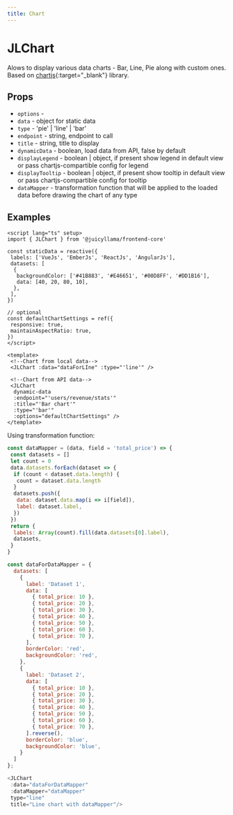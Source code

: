 ```yaml
---
title: Chart
---
```


# JLChart

Alows to display various data charts - Bar, Line, Pie along with custom ones.
Based on [chartjs](https://www.chartjs.org/){:target="_blank"} library.

## Props

- `options` -
- `data` - object for static data
- `type` - 'pie' | 'line' | 'bar'
- `endpoint` - string, endpoint to call
- `title` - string, title to display
- `dynamicData` - boolean, load data from API, false by default
- `displayLegend` - boolean | object, if present show legend in default view or pass chartjs-compartible config for legend
- `displayTooltip` - boolean | object, if present show tooltip in default view or pass chartjs-compartible config for tooltip
- `dataMapper` - transformation function that will be applied to the loaded data before drawing the chart of any type

## Examples

```vue
<script lang="ts" setup>
import { JLChart } from '@juicyllama/frontend-core'

const staticData = reactive({
 labels: ['VueJs', 'EmberJs', 'ReactJs', 'AngularJs'],
 datasets: [
  {
   backgroundColor: ['#41B883', '#E46651', '#00D8FF', '#DD1B16'],
   data: [40, 20, 80, 10],
  },
 ],
})

// optional
const defaultChartSettings = ref({
 responsive: true,
 maintainAspectRatio: true,
})
</script>

<template>
 <!--Chart from local data-->
 <JLChart :data="dataForLIne" :type="'line'" />

 <!--Chart from API data-->
 <JLChart
  dynamic-data
  :endpoint="'users/revenue/stats'"
  :title="'Bar chart'"
  :type="'bar'"
  :options="defaultChartSettings" />
</template>
```

Using transformation function:

```js
const dataMapper = (data, field = 'total_price') => {
 const datasets = []
 let count = 0
 data.datasets.forEach(dataset => {
  if (count < dataset.data.length) {
   count = dataset.data.length
  }
  datasets.push({
   data: dataset.data.map(i => i[field]),
   label: dataset.label,
  })
 })
 return {
  labels: Array(count).fill(data.datasets[0].label),
  datasets,
 }
}

const dataForDataMapper = {
  datasets: [
    {
      label: 'Dataset 1',
      data: [
        { total_price: 10 },
        { total_price: 20 },
        { total_price: 30 },
        { total_price: 40 },
        { total_price: 50 },
        { total_price: 60 },
        { total_price: 70 },
      ],
      borderColor: 'red',
      backgroundColor: 'red',
    },
    {
      label: 'Dataset 2',
      data: [
        { total_price: 10 },
        { total_price: 20 },
        { total_price: 30 },
        { total_price: 40 },
        { total_price: 50 },
        { total_price: 60 },
        { total_price: 70 },
      ].reverse(),
      borderColor: 'blue',
      backgroundColor: 'blue',
    }
  ]
};

<JLChart
 :data="dataForDataMapper"
 :dataMapper="dataMapper"
 type="line"
 title="Line chart with dataMapper"/>
```
